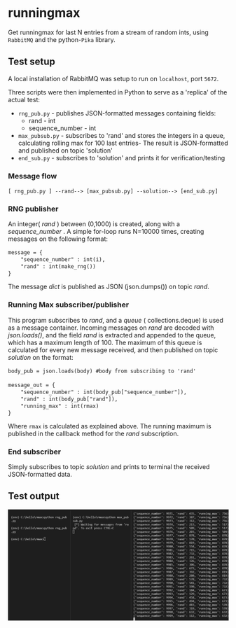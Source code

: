 # runningmax
Get runningmax for last N entries from a stream of random ints, using <code>RabbitMQ</code> and the python-<code>Pika</code> library.

## Test setup
A local installation of RabbitMQ was setup to run on <code>localhost</code>, port <code>5672</code>.

Three scripts were then implemented in Python to serve as a 'replica' of the actual test:

<ul>
  <li><code>rng_pub.py</code> - publishes JSON-formatted messages containing fields:
    <ul>
        <li>rand - int</li>
        <li>sequence_number - int</li>
    </ul>
  </li>
  <li>
    <code>max_pubsub.py</code> - subscribes to 'rand' and stores the integers in a queue, calculating rolling max for 100 last entries-
    The result is JSON-formatted and published on topic 'solution'
  </li>
  <li>
    <code>end_sub.py</code> - subscribes to 'solution' and prints it for verification/testing
  </li>
</ul>

### Message flow

```
[ rng_pub.py ] --rand--> [max_pubsub.py] --solution--> [end_sub.py]
```

### RNG publisher
An integer( _rand_ ) between (0,1000) is created, along with a _sequence\_number_ . A simple for-loop runs N=10000 times, creating messages on the following format:

```
message = {
    "sequence_number" : int(i),
    "rand" : int(make_rng())
}
```

The message _dict_ is published as JSON (json.dumps()) on topic _rand_.

### Running Max subscriber/publisher
This program subscribes to _rand_, and a _queue_ ( collections.deque) is used as a message container. Incoming messages on _rand_ are decoded with _json.loads()_, and the field _rand_ is extracted and appended to the queue, which has a maximum length of 100. The maximum of this queue is calculated for every new message received, and then published on topic _solution_ on the format:

```
body_pub = json.loads(body) #body from subscribing to 'rand'

message_out = {
    "sequence_number" : int(body_pub["sequence_number"]),
    "rand" : int(body_pub["rand"]),
    "running_max" : int(rmax)
}
```

Where <code>rmax</code> is calculated as explained above. The running maximum is published in the callback method for the _rand_ subscription.

### End subscriber
Simply subscribes to topic _solution_ and prints to terminal the received JSON-formatted data.

## Test output
![Running one publisher, one pub/sub and one subscriber](output.png)

